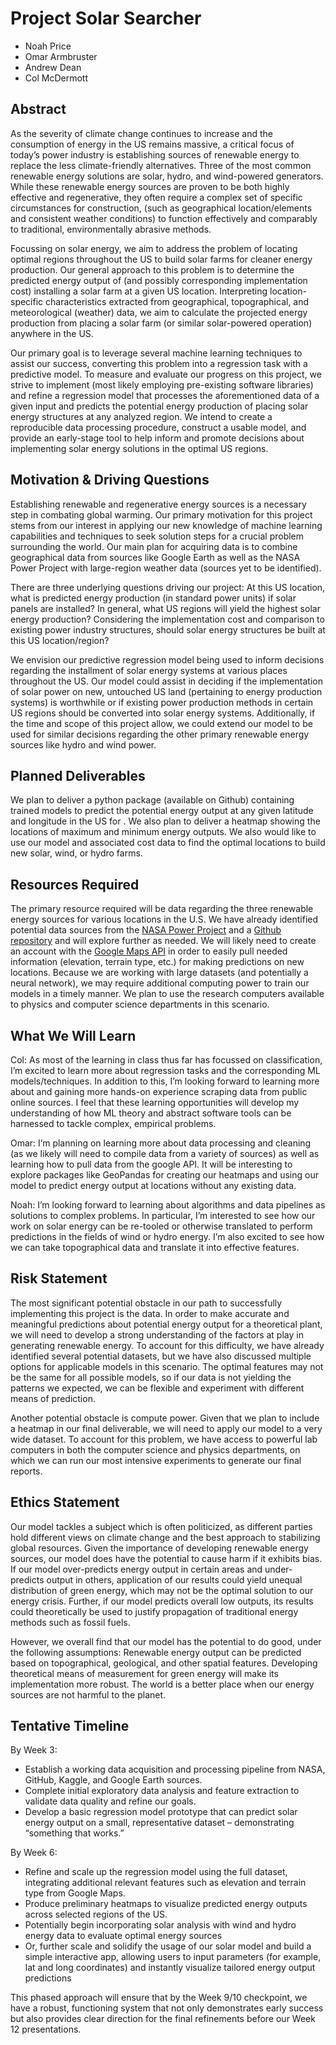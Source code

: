 # Project Solar Searcher
-   Noah Price
-   Omar Armbruster
-   Andrew Dean
-   Col McDermott

## Abstract
As the severity of climate change continues to increase and the consumption of energy in the US remains massive, a critical focus of today’s power industry is establishing sources of renewable energy to replace the less climate-friendly alternatives.  Three of the most common renewable energy solutions are solar, hydro, and wind-powered generators.  While these renewable energy sources are proven to be both highly effective and regenerative, they often require a complex set of specific circumstances for construction, (such as geographical location/elements and consistent weather conditions) to function effectively and comparably to traditional, environmentally abrasive methods.  

Focussing on solar energy, we aim to address the problem of locating optimal regions throughout the US to build solar farms for cleaner energy production.  Our general approach to this problem is to determine the predicted energy output of (and possibly corresponding implementation cost) installing a solar farm at a given US location.  Interpreting location-specific characteristics extracted from geographical, topographical, and meteorological (weather) data, we aim to calculate the projected energy production from placing a solar farm (or similar solar-powered operation) anywhere in the US.  

Our primary goal is to leverage several machine learning techniques to assist our success, converting this problem into a regression task with a predictive model.  To measure and evaluate our progress on this project, we strive to implement (most likely employing pre-existing software libraries) and refine a regression model that processes the aforementioned data of a given input and predicts the potential energy production of placing solar energy structures at any analyzed region.  We intend to create a reproducible data processing procedure, construct a usable model, and provide an early-stage tool to help inform and promote decisions about implementing solar energy solutions in the optimal US regions.

## Motivation & Driving Questions
Establishing renewable and regenerative energy sources is a necessary step in combating global warming.  Our primary motivation for this project stems from our interest in applying our new knowledge of machine learning capabilities and techniques to seek solution steps for a crucial problem surrounding the world.  Our main plan for acquiring data is to combine geographical data from sources like Google Earth as well as the NASA Power Project with large-region weather data (sources yet to be identified). 

There are three underlying questions driving our project:  At this US location, what is predicted energy production (in standard power units) if solar panels are installed?  In general, what US regions will yield the highest solar energy production?  Considering the implementation cost and comparison to existing power industry structures, should solar energy structures be built at this US location/region?

We envision our predictive regression model being used to inform decisions regarding the installment of solar energy systems at various places throughout the US.  Our model could assist in deciding if the implementation of solar power on new, untouched US land (pertaining to energy production systems) is worthwhile or if existing power production methods in certain US regions should be converted into solar energy systems.  Additionally, if the time and scope of this project allow, we could extend our model to be used for similar decisions regarding the other primary renewable energy sources like hydro and wind power.

## Planned Deliverables 
We plan to deliver a python package (available on Github) containing trained models to predict the potential energy output at any given latitude and longitude in the US for . We also plan to deliver a heatmap showing the locations of maximum and minimum energy outputs. We also would like to use our model and associated cost data to find the optimal locations to build new solar, wind, or hydro farms.  

## Resources Required 
The primary resource required will be data regarding the three renewable energy sources for various locations in the U.S. We have already identified potential data sources from the [NASA Power Project](https://registry.opendata.aws/nasa-power/#:~:text=The%20POWER%20project%20contains%20over,resolution%20of%20the%20source%20products) and a [Github repository](https://github.com/Charlie5DH/Solar-Power-Datasets-and-Resources) and will explore further as needed. We will likely need to create an account with the [Google Maps API](https://developers.google.com/maps/documentation/elevation/overview) in order to easily pull needed information (elevation, terrain type, etc.) for making predictions on new locations. Because we are working with large datasets (and potentially a neural network), we may require additional computing power to train our models in a timely manner. We plan to use the research computers available to physics and computer science departments in this scenario.

## What We Will Learn
Col: As most of the learning in class thus far has focussed on classification, I’m excited to learn more about regression tasks and the corresponding ML models/techniques.  In addition to this, I’m looking forward to learning more about and gaining more hands-on experience scraping data from public online sources.  I feel that these learning opportunities will develop my understanding of how ML theory and abstract software tools can be harnessed to tackle complex, empirical problems.

Omar: I’m planning on learning more about data processing and cleaning (as we likely will need to compile data from a variety of sources) as well as learning how to pull data from the google API. It will be interesting to explore packages like GeoPandas for creating our heatmaps and using our model to predict energy output at locations without any existing data.

Noah: I’m looking forward to learning about algorithms and data pipelines as solutions to complex problems. In particular, I’m interested to see how our work on solar energy can be re-tooled or otherwise translated to perform predictions in the fields of wind or hydro energy. I’m also excited to see how we can take topographical data and translate it into effective features.

## Risk Statement
The most significant potential obstacle in our path to successfully implementing this project is the data. In order to make accurate and meaningful predictions about potential energy output for a theoretical plant, we will need to develop a strong understanding of the factors at play in generating renewable energy. To account for this difficulty, we have already identified several potential datasets, but we have also discussed multiple options for applicable models in this scenario. The optimal features may not be the same for all possible models, so if our data is not yielding the patterns we expected, we can be flexible and experiment with different means of prediction.

Another potential obstacle is compute power. Given that we plan to include a heatmap in our final deliverable, we will need to apply our model to a very wide dataset. To account for this problem, we have access to powerful lab computers in both the computer science and physics departments, on which we can run our most intensive experiments to generate our final reports.

## Ethics Statement
Our model tackles a subject which is often politicized, as different parties hold different views on climate change and the best approach to stabilizing global resources. Given the importance of developing renewable energy sources, our model does have the potential to cause harm if it exhibits bias. If our model over-predicts energy output in certain areas and under-predicts output in others, application of our results could yield unequal distribution of green energy, which may not be the optimal solution to our energy crisis. Further, if our model predicts overall low outputs, its results could theoretically be used to justify propagation of traditional energy methods such as fossil fuels. 

However, we overall find that our model has the potential to do good, under the following assumptions:
Renewable energy output can be predicted based on topographical, geological, and other spatial features.
Developing theoretical means of measurement for green energy will make its implementation more robust.
The world is a better place when our energy sources are not harmful to the planet.

## Tentative Timeline
By Week 3:
- Establish a working data acquisition and processing pipeline from NASA, GitHub, Kaggle, and Google Earth sources.
- Complete initial exploratory data analysis and feature extraction to validate data quality and refine our goals. 
- Develop a basic regression model prototype that can predict solar energy output on a small, representative dataset – demonstrating “something that works.”

By Week 6:
- Refine and scale up the regression model using the full dataset, integrating additional relevant features such as elevation and terrain type from Google Maps.
- Produce preliminary heatmaps to visualize predicted energy outputs across selected regions of the US.
- Potentially begin incorporating solar analysis with wind and hydro energy data to evaluate optimal energy sources
- Or, further scale and solidify the usage of our solar model and build a simple interactive app, allowing users to input parameters (for example, lat and long coordinates) and instantly visualize tailored energy output predictions


This phased approach will ensure that by the Week 9/10 checkpoint, we have a robust, functioning system that not only demonstrates early success but also provides clear direction for the final refinements before our Week 12 presentations.
